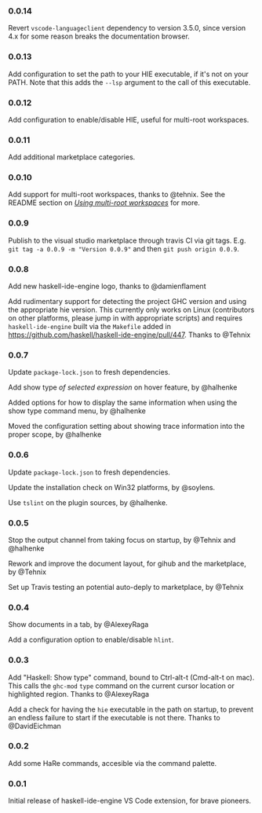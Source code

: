 ### 0.0.14

Revert `vscode-languageclient` dependency to version 3.5.0, since version 4.x for some
reason breaks the documentation browser.

### 0.0.13

Add configuration to set the path to your HIE executable, if it's not on your PATH. Note
that this adds the `--lsp` argument to the call of this executable.

### 0.0.12

Add configuration to enable/disable HIE, useful for multi-root workspaces.

### 0.0.11

Add additional marketplace categories.

### 0.0.10

Add support for multi-root workspaces, thanks to @tehnix. See the README section
on [_Using multi-root workspaces_](https://github.com/alanz/vscode-hie-server#using-multi-root-workspaces) for more.

### 0.0.9

Publish to the visual studio marketplace through travis CI via git tags. E.g.
`git tag -a 0.0.9 -m "Version 0.0.9"` and then `git push origin 0.0.9`.

### 0.0.8

Add new haskell-ide-engine logo, thanks to @damienflament

Add rudimentary support for detecting the project GHC version and using the
appropriate hie version. This currently only works on Linux (contributors on
other platforms, please jump in with appropriate scripts) and requires
`haskell-ide-engine` built via the `Makefile` added in
https://github.com/haskell/haskell-ide-engine/pull/447.  Thanks to @Tehnix

### 0.0.7

Update `package-lock.json` to fresh dependencies.

Add show type *of selected expression* on hover feature, by @halhenke

Added options for how to display the same information when using the show type
command menu, by @halhenke

Moved the configuration setting about showing trace information into the proper
scope, by @halhenke

### 0.0.6

Update `package-lock.json` to fresh dependencies.

Update the installation check on Win32 platforms, by @soylens.

Use `tslint` on the plugin sources, by @halhenke.

### 0.0.5

Stop the output channel from taking focus on startup, by @Tehnix and @halhenke

Rework and improve the document layout, for gihub and the marketplace, by @Tehnix

Set up Travis testing an potential auto-deply to marketplace, by @Tehnix

### 0.0.4

Show documents in a tab, by @AlexeyRaga

Add a configuration option to enable/disable `hlint`.

### 0.0.3

Add "Haskell: Show type" command, bound to Ctrl-alt-t (Cmd-alt-t on mac). This
calls the `ghc-mod` `type` command on the current cursor location or highlighted
region. Thanks to @AlexeyRaga

Add a check for having the `hie` executable in the path on startup, to prevent
an endless failure to start if the executable is not there. Thanks to @DavidEichman

### 0.0.2

Add some HaRe commands, accesible via the command palette.

### 0.0.1

Initial release of haskell-ide-engine VS Code extension, for brave pioneers.

